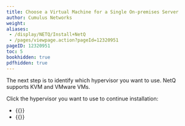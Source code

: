 ```yaml
---
title: Choose a Virtual Machine for a Single On-premises Server
author: Cumulus Networks
weight: 
aliases:
 - /display/NETQ/Install+NetQ
 - /pages/viewpage.action?pageId=12320951
pageID: 12320951
toc: 5
bookhidden: true
pdfhidden: true
---
```

The next step is to identify which hypervisor you want to use. NetQ supports KVM and VMware VMs.

Click the hypervisor you want to use to continue installation:

- {{<link title="Set Up Your KVM Virtual Machine for a Single On-premises Server" text="Use KVM">}}
- {{<link title="Set Up Your VMware Virtual Machine for a Single On-premises Server" text="Use VMware">}}
